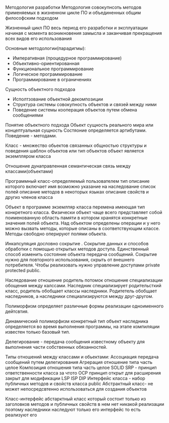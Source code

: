 Методология разработки
Методология совокупнсоть методов применяемых в жизненном цикле ПО и объединенных общим философским подходом

Жизненный цикл ПО весь период его разработки и эксплуатации начиная с момента возникновения замысла и заканчивая прекращения всех видов его использования

Основные методологии(парадигмы):
- Императивная (процедурное программирование)
- Объективно-ориентированная
- Функциональное программирование
- Логическое программирование
- Программирование в ограничениях

Сущность объектного подходоа
- Исполтзование объектной декомпозиции
- Структура системы совокупность объектов и связей между ними
- Поведение системы кооперация объектов путем обмена сообщениями

Понятие объектного подхода 
Обьект сущность реального мира или концептуальная сущность Состяоние определяется артибутами. Поведение - методами.

Класс - множество обьектов связанных общностью структуры и поведения шаблон объектов или тип объектов объект является экземпляром класса

Отношение дунаправленная семантическая связь между классами(объектами)

Программный класс-определяемый пользователем тип описание которого включает имя возможно указание на наследование список полей описание методов в некоторых языках описание свойств и другиз членов класса

Объект в программе экземлпяр класса перемена имеющая тип конкретного класса. Физически объект чаще всего представляет собой поименованную область памяти в котором хранятся конкретные значения полей объекта. Над объектом определены операции и у него можно вызвать методы, которые описаны в соответствующим классе. Методы свободно оперируют полями обьекта.

Инкапсуляция дословно сокрытие . Сокрытие данных и способов обработки с помощью открытых методов доступа. Единственный способ изменить состояние объекта передача сообщений. Сокрытие нужно для повторного использования, скрыть от внешнего потребителя. Чтобы реализовать нужно управление доступами private protected public.

Наследование отношение родитель потомок отношение специализации обощения между калссами. Наследник специализирует родительсткий класс, родитель обобщает классы наследники. Родитетель обобщает наследников, а наследники специализируются между друг-другом.

Полиморфизм определяет различные формы реализации одноименного дейтсвтия. 

Динамический полиморфизм конкретный тип объект наследника определяется во время выполнения программы, на этапе компиляции известен только базовый тип. 

Делегирование - передача сообщения известному объекту для выполнения части собственных обязанностей.

Типы отношений между классами и обьектами:
Ассоциация передача сообщений путем делегирования
Агрерация отношение типа часть целое
Композиция отношения типа часть целое
SOLID
SRP - принцип ответственности класса за чтото
OCP принцип открыт для расширения закрыт для модификации
LSP 
ISP
DIP
Интерфейс класса - набор публичных методов и свойств класса public
Абстрактный класс- не может непосредсвтенно использоваться для создания объектов

Класс-интерфейс абстарктный класс который состоит только из заголовков методов и публичных свойств в нем нет никакой реализации поэтому наследники наследуют только его интерфейс то есть реализуют его


